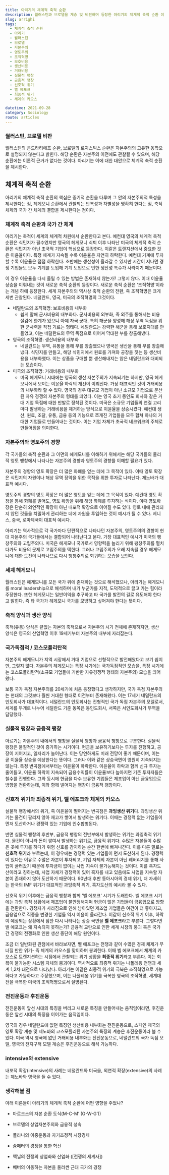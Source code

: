 ```yaml
---
title: 아리기의 체계적 축적 순환
description: 월러스틴과 브로델을 계승 및 비판하며 등장한 아리기의 체계적 축적 순환 이론에 대해 알아보자.
slug: arrighi
tags:
  - 체계적 축적 순환
  - 아리기
  - 월러스틴
  - 브로델
  - 자본주의
  - 영토주의
  - 조직혁명
  - 보호비용
  - 생산비용
  - 거래비용
  - 실물적 팽창
  - 금융적 팽창
  - 신호적 위기
  - 벨 에포크
  - 최종적 위기
  - 체계의 카오스

datetime: 2021-09-28
category: Sociology
route: articles
---
```


### 월러스틴, 브로델 비판

월러스틴의 콘드라티에프 순환, 브로델의 로지스틱스 순환은 자본주의의 고유한 동학으로 설명되지 않는다고 밝힌다. 해당 순환은 자본주의 이전에도 관찰될 수 있으며, 해당 순환에는 이론적 근거가 없다는 것이다. 아리기는 이에 대한 대안으로 체계적 축적 순환을 제시한다.

## 체계적 축적 순환

아리기의 체계적 축적 순환의 핵심은 중기적 순환을 다루며 그 안의 자본주의적 특성을 제시한다는 점, 헤게모니 순환에서 관찰되는 반복성과 차별성을 명확히 한다는 점, 축적체제와 국가 간 체계의 결합을 제시한다는 점이다.

### 체계적 축적 순환과 국가 간 체계

아리기는 축적이 세계의 체계적 차원에서 순환한다고 본다. 예컨대 영국의 체계적 축적 순환은 식민지가 필수였지만 영국의 헤게모니 쇠퇴 이후 나타난 미국의 체계적 축적 순환은 식민지가 아닌 초국적 기업이 핵심으로 등장한다. 이같은 트랜지션에서 중요한 것은 이윤율이다. 특정 체계가 지속될 수록 이윤율은 자연히 하락한다. 예컨대 기계에 투자할 수록 이윤율은 점점 하락한다. 초반에는 생산성이 올라갈 수 있지만 시간이 지나면 경쟁 기업들도 모두 기계를 도입해 기계 도입으로 인한 생산성 특수가 사라지기 때문이다. 

이 경우 이윤율을 다시 올릴 수 있는 방법은 존재하지 않는가? 그렇지 않다. 이때 이윤율 상승을 이뤄내는 것이 새로운 축적 순환의 등장이다. 새로운 축적 순환은 '조직혁명'이라는 개념 하에 등장한다. 세계 자본주의의 역사상 축적 순환의 전환, 즉 조직혁명은 크게 세번 관찰된다. 네덜란드, 영국, 미국의 조직혁명의 그것이다.

- 네덜란드의 조직혁명: 보호비용의 내부화
  - 쉽게 말해 군사비용의 내부화다. 군사비용의 외부화, 즉 외주를 통해서는 비용 절감에 한계가 있으니 아예 자국 군대, 특히 해군을 양성해 해상 무역 독점을 위한 군사력을 직접 기르는 형태다. 네덜란드는 강력한 해군을 통해 보호지대를 만들었고, 이는 네덜란드의 무역 독점으로 이어져 막대한 부를 창출해냈다.
- 영국의 조직혁명: 생산비용의 내부화
  - 네덜란드는 무역, 유통을 통해 부를 창출했으나 영국은 생산을 통해 부를 창출해냈다. 식민지를 만들고, 해당 식민지에서 원료를 가져와 공장을 짓는 등 생산비용을 내부화했다. 이는 상품을 구매할 뿐 생산해내지는 않은 네덜란드와 대비되는 모습이다.
- 미국의 조직혁명: 거래비용의 내부화
  - 미국 헤게모니 시대에는 영국의 생산 자본주의가 지속되기는 하지만, 영국 헤게모니에서 보이는 이윤율 하락의 개선이 이뤄진다. 가장 대표적인 것이 거래비용의 내부화라 할 수 있다. 영국의 경우 대규모 기업이 아닌 소규모 기업으로 분산된 자유 경쟁의 자본주의 형태를 띄었다. 이는 영국 초기 동인도 회사와 같은 거대 기업 독점에 대한 반발로 정착된 것이다. 미국은 소규모 기업들의 연결 고리마다 발생하는 거래비용을 제거하는 방식으로 이윤율을 상승시켰다. 예컨대 생산, 원료, 조달, 유통, 금융 등의 기능으로 쪼개진 기업들을 모두 합쳐 하나의 거대한 기업들로 만들어내는 것이다. 이는 기업 자체가 초국적 네크워크의 주체로 만들어짐을 의미한다.

### 자본주의와 영토주의 경향

각 국가들의 축적 순환과 그 이면의 헤게모니를 이해하기 위해서는 해당 국가들의 물리적 영토 팽창에서 나타나는 자본주의 경향과 영토주의 경향를 이해할 필요가 있다.

자본주의 경향의 영토 확장은 더 많은 화폐를 얻는 데에 그 목적이 있다. 이때 영토 확장은 식민지의 자원이나 해상 무역 장악을 위한 목적을 위한 투자로 나타난다. 제노바가 대표적 예시다.

영토주의 경향의 영토 확장은 더 많은 영토를 얻는 데에 그 목적이 있다. 예컨대 영토 확장을 통해 화폐를 벌어도, 영토 확장을 위해 해당 화폐를 투자하는 식이다. 이때 영토확장은 단순히 외연적인 확장이 아닌 내포적 확장으로 이어질 수도 있다. 영토 내에 관리되지 않던 것들을 치밀하게 관리하는 데에 자원을 투입하는 것이 예시가 될 수 있다. 베니스, 중국, 로마제국이 대표적 예시다.

아리기는 역사적으로 각 국가마다 단편적으로 나타나던 자본주의, 영토주의의 경향이 현대 자본주의 국가들에서는 결합되어 나타난다고 본다. 가장 대표적인 예시가 미국의 팽창주의와 고립주의다. 미국은 헤게모니 국가로서 영향력을 늘리기 위해 팽창주의를 펼치다가도 비용의 문제로 고립주의를 택한다. 그러나 고립주의가 오래 지속될 경우 헤게모니에 대한 도전이 나타나므로 다시 팽창주의로 회귀하는 모습을 보인다.

### 세계 헤게모니

월러스틴은 헤게모니를 모든 국가 위에 존재하는 것으로 해석했으나, 아리기는 헤게모니를 moral leadership으로 해석하며 내가 누군가를 지적, 도덕적으로 끌고 가는 힘이라 주장한다. 또한 헤게모니는 일반이익을 추구하고 타 국가를 발전의 길로 유도해야 한다고 밝힌다. 즉 타 국가가 헤게모니 국가를 모방하고 싶어져야 한다는 뜻이다.

### 축적 양식과 생산 양식

축적(유통) 양식은 끝없는 자본의 축적으로서 자본주의 시기 전체에 존재하지만, 생산 양식은 영국의 산업혁명 이후 19세기부터 자본주의 내부에 자리잡는다.  

### 국가독점적 / 코스모폴리탄적

자본주의 헤게모니가 지역 시장에서 거대 기업으로 선형적으로 발전해왔다고 보기 쉽지만, 그렇지 않다. 자본주의 헤게모니는 특정 시기에는 국가독점적인 모습을, 특정 시기에는 코스모폴리탄적(소규모 기업들에 기반한 자유경쟁적 형태의 자본주의) 모습을 띄어왔다.

보통 국가 독점 자본주의를 20세기에 처음 등장했다고 생각하지만, 국가 독점 자본주의는 현대의 그것보다 훨씬 거대한 형태로 이전부터 존재해왔다. 이는 17세기 네덜란드의 인도회사가 대표적이다. 네덜란드의 인도회사는 전형적인 국가 독점 자본주의 모델로서, 세계를 두개로 나누어 네덜란드 기준 동쪽은 동인도회사, 서쪽은 서인도회사가 무역을 담당했다.  

### 실물적 팽창과 금융적 팽창

아르기는 자본주의 내에서의 팽창을 실물적 팽창과 금융적 팽창으로 구분한다. 실물적 팽창은 물질적인 것이 증가하는 시기이다. 현금을 보유하기보다는 투자를 진행하고, 공장이 지어지고, 일자리가 늘어난다. 이는 당연하게도 미래 전망이 좋기 때문이며, 이는 곧 이윤율 상승을 예상한다는 뜻이다. 그러나 이와 같은 상승국면이 영원히 지속되지는 않는다. 특정 변곡점에서부터는 이윤율이 하락한다. 이윤율이 하락과 함께 신규 투자는 줄어들고, 이윤율 하락이 지속되어 금융수익률이 이윤율보다 높아지면 기존 투자자들은 철수를 진행한다. 그와 동시에 현금을 다수 보유한 기업들은 제조업이 아닌 금융업으로 방향을 전환하는데, 이와 함께 벌어지는 팽창이 금융적 팽창이다.  

### 신호적 위기와 최종적 위기, 벨 에포크와 체계의 카오스

실물적 팽창에서의 위기, 즉 이윤율이 떨어지는 변곡점은 **과잉생산 위기**다. 과잉생산 위기는 물건이 팔리지 않아 재고가 쌓여서 발생하는 위기다. 이때는 경쟁력 없는 기업들이 먼저 도산하거나 경쟁력 있는 기업에 인수합병된다.

반면 실물적 팽창의 후반부, 금융적 팽창의 전반부에서 발생하는 위기는 과잉축적 위기다. 물건이 아니라 돈이 쌓여서 발생하는 위기로, 금융적 위기다. 수많은 자본들이 수많은 곳에 투자를 하다가 위험 신호를 감지하는 순간 한번에 빠져나간다. 이를 다른 말로는 **신호적 위기**라 부르는데, 이 경우에는 경쟁력 있는 기업들이 먼저 도산하게 된다. 경쟁력이 있다는 이유로 수많은 자본이 투자되고, 기업 자체의 자본이 아닌 레버리지를 통해 사업이 굴러갔기 때문에 투자금이 없이는 사업 지속이 불가능해지는 것이다. 이를 흑자도산이라고 칭하는데, 사업 자체가 경쟁력이 있어 흑자를 내고 있음에도 사업을 지속할 자본이 존재하지 않아 도산하기 때문이다. 90년대 후반 동아시아의 경제 위기, 더 자세히는 한국의 IMF 위기가 대표적인 과잉축적 위기, 흑자도산의 예시라 볼 수 있다.

신호적 위기 이후에는 금융적 팽창과 함께 '벨 에포크' 시기가 도래한다. 벨 에포크 시기에는 과잉 축적 상황에서 제조업이 불안정해지며 현금이 많은 기업들이 금융업으로 방향을 전환한다. 경쟁자가 사라짐으로 인해 남아있던 제조업 기업들은 여건이 더 좋아지고, 금융업으로 직종을 변경한 기업들 역시 이윤이 올라간다. 이같이 신호적 위기 이후, 하락이 예상되는 상황에서 잠깐 다시 나타나는 상승 국면을 **벨 에포크**라고 부른다. 그렇다면 벨 에포크는 왜 지속되지 못하는가? 금융적 교란으로 인한 세계 시장의 붕괴 혹은 국가 간 경쟁의 전쟁화로 인한 생산 중단이 해당 원인이다.

조금 더 일반화된 관점에서 바라보자면, 벨 에포크는 전쟁과 같이 수많은 경제 체제가 무너질 만한 위기- 즉 체계의 카오스를 맞이하며 붕괴한다. 이때 벨 에포크에서 체계의 카오스로 트랜지션하는 시점에서 관찰되는 위기 상황을 **최종적 위기**라고 부른다. 이는 회복이 불가능한 시스템 자체의 붕괴이다. 역사적으로 최종적 위기는 나폴레옹 전쟁과 세계 1,2차 대전으로 나타났다. 아리기는 이같은 최종적 위기의 극복은 조직혁명으로 가능하다고 가능하다고 주장했으며, 이는 나폴레옹 위기를 극복한 영국의 조직혁명, 세계대전을 극복한 미국의 조직혁명으로서 설명된다.

### 전진운동과 후진운동

전진운동이 앞선 시대의 특징을 버리고 새로운 특징을 만들어내는 움직임이라면, 후진운동은 앞선 시대의 특징을 이어가는 움직임이다.

영국의 경우 네덜란드에 없던 특징인 생산비용 내부화는 전진운동으로, 스페인 제국의 영토 확장 계승 및 제노바의 코스모폴리탄 자본주의 특징의 계승은 후진운동이라 볼 수 있다. 미국 역시 영국에 없던 거래비용 내부화는 전진운동으로, 네덜란드의 국가 독점 모델, 영국의 전지구적 모델 계승은 후진운동으로 해석 가능하다.

### intensive와 extensive

내포적 확장(intensive)의 사례는 네덜란드와 미국을, 외연적 확장(extensive)의 사례는 제노바와 영국을 들 수 있다.

### 생각해볼 점

아래 이론들이 아리기의 체계적 축적 순환에 어떤 영향을 주었나?

- 마르크스의 자본 순환 도식(M-C-M’ (G-W-G’))

- 브로델의 상업자본주의와 금융적 성숙

- 폴라니의 이중운동과 자기조정적 시장경제

- 슘페터의 경쟁을 통한 혁신

- 맥닐의 전쟁의 상업화와 산업화 ([전쟁의 세계사])

- 베버의 이동하는 자본을 둘러싼 근대 국가의 경쟁
